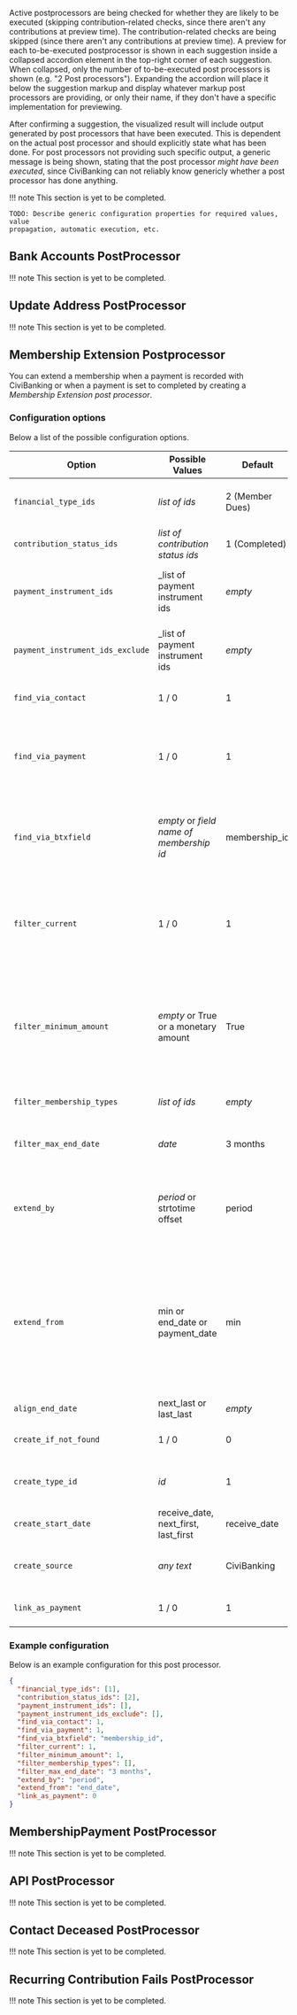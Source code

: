 Active postprocessors are being checked for whether they are likely to be
executed (skipping contribution-related checks, since there aren't any
contributions at preview time). The contribution-related checks are being
skipped (since there aren't any contributions at preview time). A preview for
each to-be-executed postprocessor is shown in each suggestion inside a collapsed
accordion element in the top-right corner of each suggestion. When collapsed,
only the number of to-be-executed post processors is shown (e.g. "2 Post
processors"). Expanding the accordion will place it below the suggestion markup
and display whatever markup post processors are providing, or only their name,
if they don't have a specific implementation for previewing.

After confirming a suggestion, the visualized result will include output
generated by post processors that have been executed. This is dependent on the
actual post processor and should explicitly state what has been done. For post
processors not providing such specific output, a generic message is being shown,
stating that the post processor _might have been executed_, since CiviBanking
can not reliably know genericly whether a post processor has done anything.

!!! note
    This section is yet to be completed.

    TODO: Describe generic configuration properties for required values, value
    propagation, automatic execution, etc.

## Bank Accounts PostProcessor

!!! note
    This section is yet to be completed.

## Update Address PostProcessor

!!! note
    This section is yet to be completed.

## Membership Extension Postprocessor

You can extend a membership when a payment is recorded with CiviBanking or when
a payment is set to completed by creating a _Membership Extension post
processor_.

### Configuration options

Below a list of the possible configuration options.

| Option                           | Possible Values                          | Default         | Description                                                                                                                                                                                                                                                      |
|----------------------------------|------------------------------------------|-----------------|------------------------------------------------------------------------------------------------------------------------------------------------------------------------------------------------------------------------------------------------------------------|
| `financial_type_ids`             | _list of ids_                            | 2 (Member Dues) | Only extend a membership when the payment has this financial type                                                                                                                                                                                                |
| `contribution_status_ids`        | _list of contribution status ids_        | 1 (Completed)   | Only extend a membership when the payment has this status                                                                                                                                                                                                        |
| `payment_instrument_ids`         | _list of payment instrument ids          | _empty_         | Only extend a membership when the payment is recorded with one of those payment instruments                                                                                                                                                                      |
| `payment_instrument_ids_exclude` | _list of payment instrument ids          | _empty_         | Only extend a membership when the payment is *not* recorded with one of those payment instruments                                                                                                                                                                |
| `find_via_contact`               | 1 / 0                                    | 1               | Find a membership based on the contact of the payment                                                                                                                                                                                                            |
| `find_via_payment`               | 1 / 0                                    | 1               | Find a membership through the link between the payment and the membership. Only useful when you are updating existing contributions                                                                                                                              |
| `find_via_btxfield`              | _empty_ or _field name of membership id_ | membership_id   | Find the membership by a field in the banking transaction. Only useful when other matchers/importers/post processors set a field in the banking transaction                                                                                                      |
| `filter_current`                 | 1 / 0                                    | 1               | Only update a membership when it has a current status. You can set the class of status under Administer -> CiviMember -> Membership Status Rules                                                                                                                 |
| `filter_minimum_amount`          | _empty_ or True or a monetary amount     | True            | Only extend a membership when the payment has the minimum amount of the membership type or when the payment has the minum amount specified here. You can also disable the check for minimum amount                                                               |
| `filter_membership_types`        | _list of ids_                            | _empty_         | If set only extend memberships of this type                                                                                                                                                                                                                      |
| `filter_max_end_date`            | _date_                                   | 3 months        | Membership end date should not be after 3 months of contribution receive date                                                                                                                                                                                    |
| `extend_by`                      | _period_ or strtotime offset             | period          | When set to period the membership is extend by the membership type period definition. If set to a strtotime value (e.g. +1 month) it is extended by this value                                                                                                   |
| `extend_from`                    | min or end_date or payment_date          | min             | When set to _payment_date_ the membership is extended from the contribution receive date. If set to _end_date_ the membership is extended by the end date of the membership. If set to _min_ then it is extended by the minmum value of end_date or payment_date |
| `align_end_date`                 | next_last or last_last                   | _empty_         | _Not sure how this option works_                                                                                                                                                                                                                                 |
| `create_if_not_found`            | 1 / 0                                    | 0               | Create a new membership when no membership is found                                                                                                                                                                                                              |
| `create_type_id`                 | _id_                                     | 1               | When a new membership is created give it this membership type                                                                                                                                                                                                    |
| `create_start_date`              | receive_date, next_first, last_first     | receive_date    | _Not sure how this option works_                                                                                                                                                                                                                                 |
| `create_source`                  | _any text_                               | CiviBanking     | This is the value set to the source of the membership when a new one is created                                                                                                                                                                                  |
| `link_as_payment`                | 1 / 0                                    | 1               | When set the contribution is linked to the membership                                                                                                                                                                                                            |

### Example configuration

Below is an example configuration for this post processor.

```json
{
  "financial_type_ids": [1],
  "contribution_status_ids": [2],
  "payment_instrument_ids": [],
  "payment_instrument_ids_exclude": [],
  "find_via_contact": 1,
  "find_via_payment": 1,
  "find_via_btxfield": "membership_id",
  "filter_current": 1,
  "filter_minimum_amount": 1,
  "filter_membership_types": [],
  "filter_max_end_date": "3 months",
  "extend_by": "period",
  "extend_from": "end_date",
  "link_as_payment": 0
}
```

## MembershipPayment PostProcessor

!!! note
    This section is yet to be completed.

## API PostProcessor

!!! note
    This section is yet to be completed.

## Contact Deceased PostProcessor

!!! note
    This section is yet to be completed.

## Recurring Contribution Fails PostProcessor

!!! note
    This section is yet to be completed.


